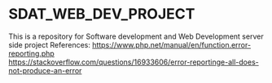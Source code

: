 # SDAT_WEB_DEV_PROJECT
This is a repository for Software  development  and Web Development server side project
References:
https://www.php.net/manual/en/function.error-reporting.php          
https://stackoverflow.com/questions/16933606/error-reportinge-all-does-not-produce-an-error

